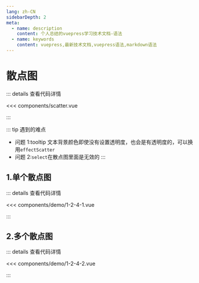 ```yaml
---
lang: zh-CN
sidebarDepth: 2
meta:
  - name: description
    content: 个人总结的vuepress学习技术文档-语法
  - name: keywords
    content: vuepress,最新技术文档,vuepress语法,markdown语法
---
```


# 散点图

::: details 查看代码详情

<<< components/scatter.vue

:::

::: tip 遇到的难点

- 问题 1:tooltip 文本背景颜色即使没有设置透明度，也会是有透明度的，可以换用`effectScatter`
- 问题 2:`select`在散点图里面是无效的
  :::

## 1.单个散点图

  <Container url="https://zhoubichuan.com/resume/?type=echarts&name=1-2-4-1.vue" />

::: details 查看代码详情

<<< components/demo/1-2-4-1.vue

:::

## 2.多个散点图

  <Container url="https://zhoubichuan.com/resume/?type=echarts&name=1-2-4-2.vue" />

::: details 查看代码详情

<<< components/demo/1-2-4-2.vue

:::
